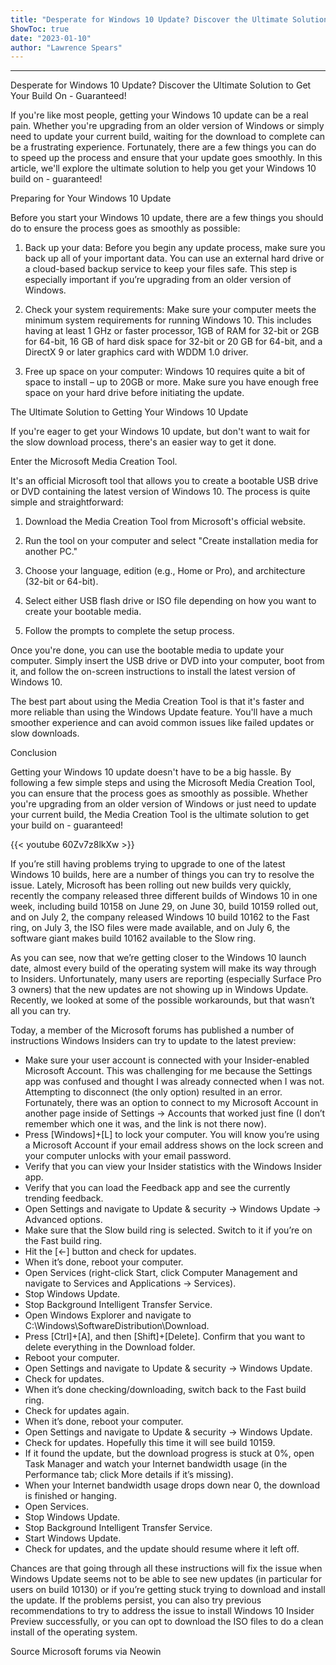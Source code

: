 ```yaml
---
title: "Desperate for Windows 10 Update? Discover the Ultimate Solution to Get Your Build On - Guaranteed!"
ShowToc: true 
date: "2023-01-10"
author: "Lawrence Spears"
---
```

*****
Desperate for Windows 10 Update? Discover the Ultimate Solution to Get Your Build On - Guaranteed!

If you're like most people, getting your Windows 10 update can be a real pain. Whether you're upgrading from an older version of Windows or simply need to update your current build, waiting for the download to complete can be a frustrating experience. Fortunately, there are a few things you can do to speed up the process and ensure that your update goes smoothly. In this article, we'll explore the ultimate solution to help you get your Windows 10 build on - guaranteed!

Preparing for Your Windows 10 Update

Before you start your Windows 10 update, there are a few things you should do to ensure the process goes as smoothly as possible:

1. Back up your data: Before you begin any update process, make sure you back up all of your important data. You can use an external hard drive or a cloud-based backup service to keep your files safe. This step is especially important if you’re upgrading from an older version of Windows.

2. Check your system requirements: Make sure your computer meets the minimum system requirements for running Windows 10. This includes having at least 1 GHz or faster processor, 1GB of RAM for 32-bit or 2GB for 64-bit, 16 GB of hard disk space for 32-bit or 20 GB for 64-bit, and a DirectX 9 or later graphics card with WDDM 1.0 driver.

3. Free up space on your computer: Windows 10 requires quite a bit of space to install – up to 20GB or more. Make sure you have enough free space on your hard drive before initiating the update.

The Ultimate Solution to Getting Your Windows 10 Update

If you're eager to get your Windows 10 update, but don't want to wait for the slow download process, there's an easier way to get it done.

Enter the Microsoft Media Creation Tool.

It's an official Microsoft tool that allows you to create a bootable USB drive or DVD containing the latest version of Windows 10. The process is quite simple and straightforward:

1. Download the Media Creation Tool from Microsoft's official website.

2. Run the tool on your computer and select "Create installation media for another PC."

3. Choose your language, edition (e.g., Home or Pro), and architecture (32-bit or 64-bit).

4. Select either USB flash drive or ISO file depending on how you want to create your bootable media.

5. Follow the prompts to complete the setup process.

Once you're done, you can use the bootable media to update your computer. Simply insert the USB drive or DVD into your computer, boot from it, and follow the on-screen instructions to install the latest version of Windows 10.

The best part about using the Media Creation Tool is that it's faster and more reliable than using the Windows Update feature. You'll have a much smoother experience and can avoid common issues like failed updates or slow downloads.

Conclusion

Getting your Windows 10 update doesn't have to be a big hassle. By following a few simple steps and using the Microsoft Media Creation Tool, you can ensure that the process goes as smoothly as possible. Whether you're upgrading from an older version of Windows or just need to update your current build, the Media Creation Tool is the ultimate solution to get your build on - guaranteed!

{{< youtube 60Zv7z8lkXw >}} 



If you’re still having problems trying to upgrade to one of the latest Windows 10 builds, here are a number of things you can try to resolve the issue. Lately, Microsoft has been rolling out new builds very quickly, recently the company released three different builds of Windows 10 in one week, including build 10158 on June 29, on June 30, build 10159 rolled out, and on July 2, the company released Windows 10 build 10162 to the Fast ring, on July 3, the ISO files were made available, and on July 6, the software giant makes build 10162 available to the Slow ring.
 
As you can see, now that we’re getting closer to the Windows 10 launch date, almost every build of the operating system will make its way through to Insiders. Unfortunately, many users are reporting (especially Surface Pro 3 owners) that the new updates are not showing up in Windows Update. Recently, we looked at some of the possible workarounds, but that wasn’t all you can try.
 
Today, a member of the Microsoft forums has published a number of instructions Windows Insiders can try to update to the latest preview:
 
- Make sure your user account is connected with your Insider-enabled Microsoft Account. This was challenging for me because the Settings app was confused and thought I was already connected when I was not. Attempting to disconnect (the only option) resulted in an error. Fortunately, there was an option to connect to my Microsoft Account in another page inside of Settings -> Accounts that worked just fine (I don’t remember which one it was, and the link is not there now).
 - Press [Windows]+[L] to lock your computer. You will know you’re using a Microsoft Account if your email address shows on the lock screen and your computer unlocks with your email password.
 - Verify that you can view your Insider statistics with the Windows Insider app.
 - Verify that you can load the Feedback app and see the currently trending feedback.
 - Open Settings and navigate to Update & security -> Windows Update -> Advanced options.
 - Make sure that the Slow build ring is selected. Switch to it if you’re on the Fast build ring.
 - Hit the [<-] button and check for updates.
 - When it’s done, reboot your computer.
 - Open Services (right-click Start, click Computer Management and navigate to Services and Applications -> Services).
 - Stop Windows Update.
 - Stop Background Intelligent Transfer Service.
 - Open Windows Explorer and navigate to C:\Windows\SoftwareDistribution\Download.
 - Press [Ctrl]+[A], and then [Shift]+[Delete]. Confirm that you want to delete everything in the Download folder.
 - Reboot your computer.
 - Open Settings and navigate to Update & security -> Windows Update.
 - Check for updates.
 - When it’s done checking/downloading, switch back to the Fast build ring.
 - Check for updates again.
 - When it’s done, reboot your computer.
 - Open Settings and navigate to Update & security -> Windows Update.
 - Check for updates. Hopefully this time it will see build 10159.
 - If it found the update, but the download progress is stuck at 0%, open Task Manager and watch your Internet bandwidth usage (in the Performance tab; click More details if it’s missing).
 - When your Internet bandwidth usage drops down near 0, the download is finished or hanging.
 - Open Services.
 - Stop Windows Update.
 - Stop Background Intelligent Transfer Service.
 - Start Windows Update.
 - Check for updates, and the update should resume where it left off.

 
Chances are that going through all these instructions will fix the issue when Windows Update seems not to be able to see new updates (in particular for users on build 10130) or if you’re getting stuck trying to download and install the update. If the problems persist, you can also try previous recommendations to try to address the issue to install Windows 10 Insider Preview successfully, or you can opt to download the ISO files to do a clean install of the operating system.
 
Source Microsoft forums via Neowin




